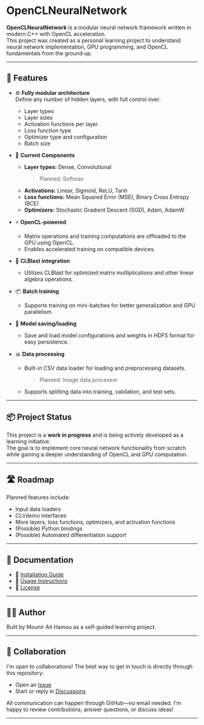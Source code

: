# OpenCLNeuralNetwork

**OpenCLNeuralNetwork** is a modular neural network framework written in modern C++ with OpenCL acceleration.  
This project was created as a personal learning project to understand neural network implementation, GPU programming, and OpenCL fundamentals from the ground up.

---

## 🚀 Features

- ⚙️ **Fully modular architecture**  
  Define any number of hidden layers, with full control over:
  - Layer types
  - Layer sizes
  - Activation functions per layer
  - Loss function type
  - Optimizer type and configuration
  - Batch size

- 🧠 **Current Components**
  - **Layer types:** Dense, Convolutional
    > Planned: Softmax
  - **Activations:** Linear, Sigmoid, ReLU, Tanh
  - **Loss functions:** Mean Squared Error (MSE), Binary Cross Entropy (BCE)
  - **Optimizers:** Stochastic Gradient Descent (SGD), Adam, AdamW

- ⚡ **OpenCL-powered**
  - Matrix operations and training computations are offloaded to the GPU using OpenCL.
  - Enables accelerated training on compatible devices.

- 🧮 **CLBlast integration**
  - Utilizes CLBlast for optimized matrix multiplications and other linear algebra operations.

- 📦 **Batch training**
  - Supports training on mini-batches for better generalization and GPU parallelism.

- 💾 **Model saving/loading**
  - Save and load model configurations and weights in HDF5 format for easy persistence.

- 📊 **Data processing**
  - Built-in CSV data loader for loading and preprocessing datasets.
    > Planned: Image data processor
  - Supports splitting data into training, validation, and test sets.

---

## 📦 Project Status

This project is a **work in progress** and is being actively developed as a learning initiative.  
The goal is to implement core neural network functionality from scratch while gaining a deeper understanding of OpenCL and GPU computation.

---

## 🛣️ Roadmap

Planned features include:
- Input data loaders
- CLI/demo interfaces
- More layers, loss functions, optimizers, and activation functions
- (Possible) Python bindings
- (Possible) Automated differentiation support

---

## 📂 Documentation

- 🧰 [Installation Guide](./INSTALL.md)
- 🧪 [Usage Instructions](./USAGE.md)
- 📄 [License](./LICENSE)

---

## 🧑‍💻 Author

Built by Mounir Ait Hamou as a self-guided learning project.

---

## 🤝 Collaboration

I'm open to collaborations! The best way to get in touch is directly through this repository:  

- Open an [Issue](https://github.com/MounirAitHamou/OpenCLNeuralNetwork/issues)  
- Start or reply in [Discussions](https://github.com/MounirAitHamou/OpenCLNeuralNetwork/discussions)  

All communication can happen through GitHub—no email needed. I'm happy to review contributions, answer questions, or discuss ideas!

---
